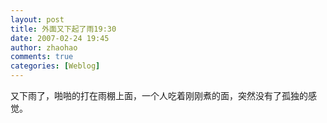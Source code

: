 ```yaml
---
layout: post
title: 外面又下起了雨19:30
date: 2007-02-24 19:45
author: zhaohao
comments: true
categories: [Weblog]
---
```

又下雨了，啪啪的打在雨棚上面，一个人吃着刚刚煮的面，突然没有了孤独的感觉。
